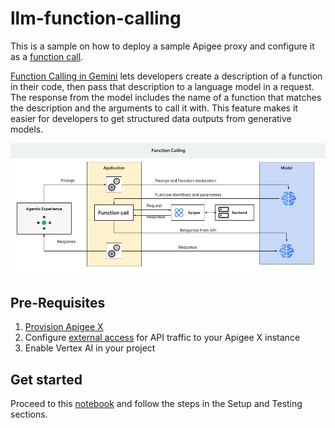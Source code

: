 # llm-function-calling

This is a sample on how to deploy a sample Apigee proxy and configure it as a [function call](https://cloud.google.com/vertex-ai/generative-ai/docs/multimodal/function-calling). 

[Function Calling in Gemini](https://cloud.google.com/vertex-ai/generative-ai/docs/multimodal/function-calling) lets developers create a description of a function in their code, then pass that description to a language model in a request. The response from the model includes the name of a function that matches the description and the arguments to call it with. This feature makes it easier for developers to get structured data outputs from generative models.

![architecture](./images/arch.png)

## Pre-Requisites

1. [Provision Apigee X](https://cloud.google.com/apigee/docs/api-platform/get-started/provisioning-intro)
2. Configure [external access](https://cloud.google.com/apigee/docs/api-platform/get-started/configure-routing#external-access) for API traffic to your Apigee X instance
3. Enable Vertex AI in your project

## Get started

Proceed to this [notebook](llm_function_calling.ipynb) and follow the steps in the Setup and Testing sections.